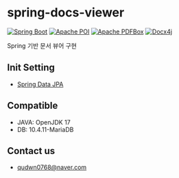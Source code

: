 # spring-docs-viewer

[![Spring Boot](https://img.shields.io/badge/Spring%20Boot-6DB33F?style=flat&logo=springboot&logoColor=white)](https://spring.io/projects/spring-boot)
[![Apache POI](https://img.shields.io/badge/Apache%20POI-Spreadsheet%20&%20Docs-blue?style=flat&logo=apache&logoColor=white)](https://poi.apache.org)
[![Apache PDFBox](https://img.shields.io/badge/Apache%20PDFBox-PDF%20Processing-red?style=flat&logo=adobeacrobatreader&logoColor=white)](https://pdfbox.apache.org)
[![Docx4j](https://img.shields.io/badge/Docx4j-Microsoft%20Docx-blue?style=flat&logo=docx4j&logoColor=white)](https://www.docx4java.org/trac/docx4j)

Spring 기반 문서 뷰어 구현

## Init Setting
- [Spring Data JPA](https://start.spring.io/#!type=gradle-project&language=java&platformVersion=3.5.3&packaging=jar&jvmVersion=17&groupId=com.docs&artifactId=viewer&name=viewer&description=Spring%20project%20for%20Docs%20Viewer&packageName=com.docs.viewer&dependencies=data-jpa,validation,devtools,mariadb,lombok)

## Compatible
- JAVA: OpenJDK 17
- DB: 10.4.11-MariaDB

## Contact us
- qudwn0768@naver.com